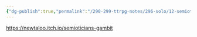 ```yaml
---
{"dg-publish":true,"permalink":"/290-299-ttrpg-notes/296-solo/12-semiotician-s-gambit/semiotician-s-gambit/"}
---
```



https://newtaloo.itch.io/semioticians-gambit